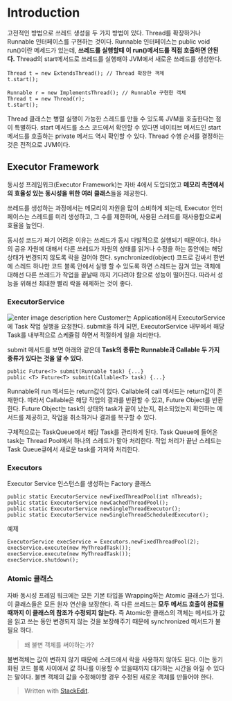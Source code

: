 # Introduction

고전적인 방법으로 쓰레드 생성을 두 가지 방법이 있다. Thread를 확장하거나 Runnable 인터페이스를 구현하는 것이다. Runnable 인터페이스는 public void run()이란 메세드가 있는데, **쓰레드를 실행할때 이 run()메서드를 직접 호출하면 안된다.**  Thread의 start메서드로 쓰레드를 실행해야 JVM에서 새로운 쓰레드를 생성한다. 

```
Thread t = new ExtendsThread(); // Thread 확장한 객체
t.start();
```
```
Runnable r = new ImplementsThread(); // Runnable 구현한 객체
Thread t = new Thread(r);
t.start();
```

Thread 클래스는 병렬 실행이 가능한 스레드를 만들 수 있도록 JVM을 호출한다는 점이 특별하다. start 메서드를 소스 코드에서 확인할 수 있다면 네이티브 메서드인 start메서드를 호출하는 private 메서드 역시 확인할 수 있다. Thread 수행 순서를 결정하는 것은 전적으로  JVM이다. 

## Executor Framework

동시성 프레임워크(Executor Framework)는 자바 4에서 도입되었고 **메모리 측면에서의 효율성 있는 동시성을 위한 여러 클래스**들을 제공한다. 

쓰레드를 생성하는 과정에서는 메모리의 자원을 많이 소비하게 되는데, Executor 인터페이스는 스레드를 미리 생성하고, 그 수를 제한하며, 사용된 스레드를 재사용함으로써 효율을 높인다. 

동시성 코드가 짜기 어려운 이유는 쓰레드가 동시 다발적으로 실행되기 때문이다. 하나의 공유 자원에 대해서 다른 쓰레드가 자원의 상태를 읽거나 수정을 하는 동안에는 해당 상태가 변경되지 않도록 락을 걸어야 한다. synchronized(object) 코드로 감싸서 한번에 스레드 하나만 코드 블록 안에서 실행 할 수 있도록 하면 스레드는 잠겨 있는 객체에 대해선 다른 쓰레드가 작업을 끝날때 까지 기다려야 함으로 성능이 떨어진다. 따라서 성능을 위해선 최대한 빨리 락을 해제하는 것이 좋다.

### ExecutorService

![enter image description here](https://img1.daumcdn.net/thumb/R1280x0/?scode=mtistory2&fname=http://cfile7.uf.tistory.com/image/250ED44B58D7697A25088A)
Customer는 Application에서 ExecutorService에 Task 작업 실행을 요청한다. submit을 하게 되면, ExecutorService 내부에서 해당 Task를 내부적으로 스케쥴링 하면서 적절하게 일을 처리한다. 

submit 메서드를 보면 아래와 같은데 **Task의 종류는 Runnable과 Callable 두 가지 종류가 있다는 것을 알 수 있다.** 
```
public Future<?> submit(Runnable task) {...}
public <T> Future<T> submit(Callable<T> task) {...}
```
Runnable의 run 메서드는 return값이 없다. Callable의 call 메서드는 return값이 존재한다. 따라서 Callable은 해당 작업의 결과를 반환할 수 있고, Future Object를 반환한다. Future Object는 task의 상태와 task가 끝이 났는지, 취소되었는지 확인하는 메서드를 제공하고, 작업을 취소하거나 결과를 복구할 수 있다. 

구체적으로는 TaskQueue에서 해당 Task를 관리하게 된다. Task Queue에 들어온 task는 Thread Pool에서 하나의 스레드가 맡아 처리한다. 작업 처리가 끝난 스레드는 Task Queue큐에서 새로운 task를 가져와 처리한다.
  

### Executors

Executor Service 인스턴스를 생성하는 Factory 클래스

```
public static ExecutorService newFixedThreadPool(int nThreads);
public static ExecutorService newCachedThreadPool();
public static ExecutorService newSingleThreadExecutor();
public static ExecutorService newSingleThreadScheduledExecutor();
```
예제
```
ExecutorService execService = Executors.newFixedThreadPool(2); 
execService.execute(new MyThreadTask());
execService.execute(new MyThreadTask());
execService.shutdown();
```

### Atomic 클래스

자바 동시성 프레임 워크에는 모든 기본 타입을 Wrapping하는 Atomic 클래스가 있다. 이 클래스들은 모든 원자 연산을 보장한다. 즉 다른 쓰레드는 **모두 메서드 호출이 완료될때까지 이 클래스의 참조가 수정되지 않는다.** 즉 Atomic한 클래스의 객체는 메서드가 값을 읽고 쓰는 동안 변경되지 않는 것을 보장해주기 때문에 synchronized 메서드가 불필요 하다. 

>왜 불변 객체를 써야하는가? 

불변객체는 값이 변하지 않기 때문에 스레드에서 락을 사용하지 않아도 된다. 이는 동기화된 코드 블록 사이에서 값 하나를 이용할 수 있을때까지 대기하는 시간을 아낄 수 있다는 말이다.  불변 객체의 값을 수정해야할 경우 수정된 새로운 객체를 만들어야 한다. 





> Written with [StackEdit](https://stackedit.io/).
<!--stackedit_data:
eyJoaXN0b3J5IjpbMTI3MjQ3MDgwNSwtMzYwNDQ0OTIxLC05Mj
MzODAxNjIsMTEzNjE1MzMzMywtNDYyOTM2ODIzLDcxNDMyODYx
LC0xMTU1NTk0MDU3LC0xMTMwMjg2MzI0LDEwOTExNzEyODMsMT
A4Mjc4NDI4NSwtNTgzMjcwOTEwLDE0ODY2MTMyNSwtMzY2MzMw
NzAzLC0xNDU2ODM3OTk0LC04NTk5NjEyMzAsNTU5OTI5MTEzLD
EzMzg5NTM0NDBdfQ==
-->